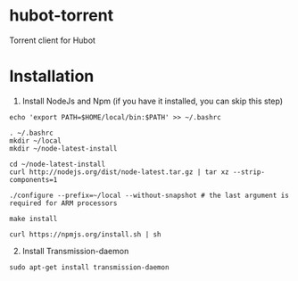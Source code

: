 hubot-torrent
=============

Torrent client for Hubot

# Installation

1. Install NodeJs and Npm (if you have it installed, you can skip this step)

```shell
echo 'export PATH=$HOME/local/bin:$PATH' >> ~/.bashrc

. ~/.bashrc
mkdir ~/local
mkdir ~/node-latest-install

cd ~/node-latest-install
curl http://nodejs.org/dist/node-latest.tar.gz | tar xz --strip-components=1

./configure --prefix=~/local --without-snapshot # the last argument is required for ARM processors

make install

curl https://npmjs.org/install.sh | sh
```

2. Install Transmission-daemon

```shell
sudo apt-get install transmission-daemon
```